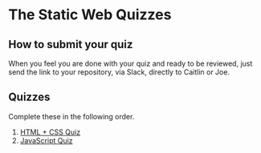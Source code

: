 # The Static Web Quizzes

## How to submit your quiz

When you feel you are done with your quiz and ready to be reviewed, just send the link to your repository, via Slack, directly to Caitlin or Joe.

## Quizzes

Complete these in the following order.

1. [HTML + CSS Quiz](html-css/HTML_CSS.md)
1. [JavaScript Quiz](javascript/JAVASCRIPT.md)